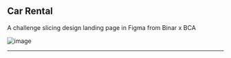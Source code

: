 ## Car Rental
A challenge slicing design landing page in Figma from Binar x BCA

![image](https://github.com/mizzcode/car-rental/assets/101040281/46960296-1f5d-4c69-8227-7ee6af93ce56)
<hr>
